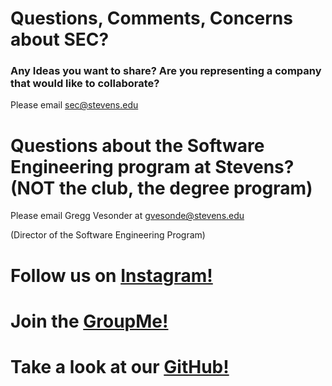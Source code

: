 # Questions, Comments, Concerns about SEC? 
### Any Ideas you want to share? Are you representing a company that would like to collaborate?

Please email <sec@stevens.edu>

# Questions about the Software Engineering program at Stevens? (NOT the club, the degree program)

Please email Gregg Vesonder at <gvesonde@stevens.edu>

(Director of the Software Engineering Program)

# Follow us on [Instagram!](https://www.instagram.com/secstevens/?utm_source=ig_profile_share&igshid=11oehey6qskqx)
# Join the [GroupMe!](https://web.groupme.com/join_group/47489910/Iw5HVV)
# Take a look at our [GitHub!](https://github.com/StevensSEC)